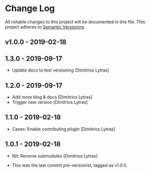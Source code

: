 # Change Log

All notable changes to this project will be documented in this file.
This project adheres to [Semantic Versioning](http://semver.org/).

## v1.0.0 - 2019-02-18

## 1.3.0 - 2019-09-17

* Update docs to test versioning [Dimitrios Lytras]

## 1.2.0 - 2019-09-17

* Add more blog & docs [Dimitrios Lytras]
* Trigger new version [Dimitrios Lytras]

## 1.1.0 - 2019-02-18

* Cases: Enable contributing plugin [Dimitrios Lytras]

## 1.0.1 - 2019-02-18

* Nit: Remove submodules [Dimitrios Lytras]

* This was the last commit pre-versionist, tagged as v1.0.0.
